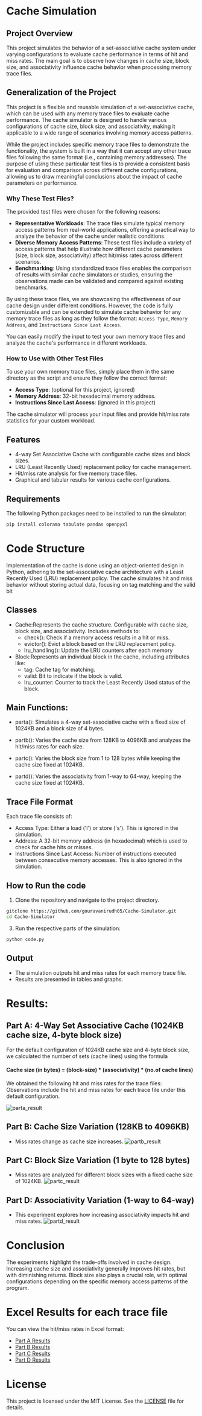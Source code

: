 # Cache Simulation

## Project Overview
This project simulates the behavior of a set-associative cache system under varying configurations to evaluate cache performance in terms of hit and miss rates. The main goal is to observe how changes in cache size, block size, and associativity influence cache behavior when processing memory trace files.
## Generalization of the Project

This project is a flexible and reusable simulation of a set-associative cache, which can be used with any memory trace files to evaluate cache performance. The cache simulator is designed to handle various configurations of cache size, block size, and associativity, making it applicable to a wide range of scenarios involving memory access patterns.

While the project includes specific memory trace files to demonstrate the functionality, the system is built in a way that it can accept any other trace files following the same format (i.e., containing memory addresses). The purpose of using these particular test files is to provide a consistent basis for evaluation and comparison across different cache configurations, allowing us to draw meaningful conclusions about the impact of cache parameters on performance.
### Why These Test Files?

The provided test files were chosen for the following reasons:
- **Representative Workloads**: The trace files simulate typical memory access patterns from real-world applications, offering a practical way to analyze the behavior of the cache under realistic conditions.
- **Diverse Memory Access Patterns**: These test files include a variety of access patterns that help illustrate how different cache parameters (size, block size, associativity) affect hit/miss rates across different scenarios.
- **Benchmarking**: Using standardized trace files enables the comparison of results with similar cache simulators or studies, ensuring the observations made can be validated and compared against existing benchmarks.

By using these trace files, we are showcasing the effectiveness of our cache design under different conditions. However, the code is fully customizable and can be extended to simulate cache behavior for any memory trace files as long as they follow the format: `Access Type`, `Memory Address`, and `Instructions Since Last Access`.

You can easily modify the input to test your own memory trace files and analyze the cache's performance in different workloads.

### How to Use with Other Test Files

To use your own memory trace files, simply place them in the same directory as the script and ensure they follow the correct format:
- **Access Type**: (optional for this project, ignored)
- **Memory Address**: 32-bit hexadecimal memory address.
- **Instructions Since Last Access**: (ignored in this project)

The cache simulator will process your input files and provide hit/miss rate statistics for your custom workload.

## Features
- 4-way Set Associative Cache with configurable cache sizes and block sizes.
- LRU (Least Recently Used) replacement policy for cache management.
- Hit/miss rate analysis for five memory trace files.
- Graphical and tabular results for various cache configurations.

## Requirements
The following Python packages need to be installed to run the simulator:
``` bash
pip install colorama tabulate pandas openpyxl
```
# Code Structure
Implementation of the cache is done using an object-oriented design in Python, adhering 
to the set-associative cache architecture with a Least Recently Used (LRU) replacement 
policy. The cache simulates hit and miss behavior without storing actual data, focusing on 
tag matching and the valid bit
## Classes
- Cache:Represents the cache structure. Configurable with cache size, block size, and associativity. Includes methods to:
  - check(): Check if a memory access results in a hit or miss.
  - evictor(): Evict a block based on the LRU replacement policy.
  - lru_handling(): Update the LRU counters after each memory
- Block:Represents an individual block in the cache, including attributes like:
  - tag: Cache tag for matching.
  - valid: Bit to indicate if the block is valid.
  - lru_counter: Counter to track the Least Recently Used status of the block.

## Main Functions:
- parta(): Simulates a 4-way set-associative cache with a fixed size of 1024KB and a block size of 4 bytes.

- partb(): Varies the cache size from 128KB to 4096KB and analyzes the hit/miss rates for each size.

- partc(): Varies the block size from 1 to 128 bytes while keeping the cache size fixed at 1024KB.

- partd(): Varies the associativity from 1-way to 64-way, keeping the cache size fixed at 1024KB.

## Trace File Format
Each trace file consists of:

- Access Type: Either a load ('l') or store ('s'). This is ignored in the simulation.
- Address: A 32-bit memory address (in hexadecimal) which is used to check for cache hits or misses.
- Instructions Since Last Access: Number of instructions executed between consecutive memory accesses. This is also ignored in the simulation.

## How to Run the code
1. Clone the repository and navigate to the project directory.
``` bash
gitclone https://github.com/gouravanirudh05/Cache-Simulator.git
cd Cache-Simulator
```
3. Run the respective parts of the simulation:
``` bash
python code.py
```
## Output
- The simulation outputs hit and miss rates for each memory trace file.
- Results are presented in tables and graphs.

# Results:
## Part A: 4-Way Set Associative Cache (1024KB cache size, 4-byte block size)
For the default configuration of 1024KB cache size and 4-byte block size, we calculated the 
number of sets (cache lines) using the formula  
#### Cache size (in bytes) = (block-size) * (associativity) * (no.of cache lines) 
We obtained the following hit and miss rates for the trace files: 
Observations include the hit and miss rates for each trace file under this default configuration.

![parta_result](./Results/Parta.png)
## Part B: Cache Size Variation (128KB to 4096KB)
- Miss rates change as cache size increases.
![partb_result](./Results/Cache%20Size%20vs%20Miss%20Rate.png)
## Part C: Block Size Variation (1 byte to 128 bytes)
- Miss rates are analyzed for different block sizes with a fixed cache size of 1024KB.
![partc_result](./Results/Block%20Size%20vs%20Miss%20Rate.png)
## Part D: Associativity Variation (1-way to 64-way)
- This experiment explores how increasing associativity impacts hit and miss rates.
![partd_result](./Results/Associativity%20vs%20Hit%20Rate.png)
# Conclusion
The experiments highlight the trade-offs involved in cache design. Increasing cache size 
and associativity generally improves hit rates, but with diminishing returns. Block size 
also plays a crucial role, with optimal configurations depending on the specific memory 
access patterns of the program. 

# Excel Results for each trace file
You can view the hit/miss rates in Excel format:
- [Part A Results](./Results\Fixed_CacheSize.xlsx)
- [Part B Results](./Results\Changing_CacheSize.xlsx)
- [Part C Results](./Results\Changing_blocksize.xlsx)
- [Part D Results](./Results\Changing_associativity.xlsx)

# License
This project is licensed under the MIT License. See the [LICENSE](./LICENSE) file for details.
